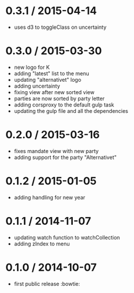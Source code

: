 
0.3.1 / 2015-04-14
==================

  * uses d3 to toggleClass on uncertainty

0.3.0 / 2015-03-30
=========================

  * new logo for K
  * adding "latest" list to the menu
  * updating "alternativet" logo
  * adding uncertainty
  * fixing view after new sorted view
  * parties are now sorted by party letter
  * adding corsproxy to the default gulp task
  * updating the gulp file and all the dependencies

0.2.0 / 2015-03-16
==================

  * fixes mandate view with new party
  * adding support for the party "Alternativet"

0.1.2 / 2015-01-05
==================

  * adding handling for new year

0.1.1 / 2014-11-07
==================

  * updating watch function to watchCollection
  * adding zIndex to menu

0.1.0 / 2014-10-07
==================

  * first public release :bowtie:
